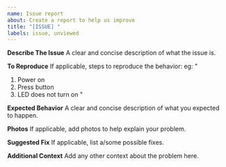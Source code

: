 ```yaml
---
name: Issue report
about: Create a report to help us improve
title: "[ISSUE] "
labels: issue, unviewed
---
```


**Describe The Issue**
A clear and concise description of what the issue is.

**To Reproduce**
If applicable, steps to reproduce the behavior:
eg:
"
1. Power on
2. Press button
3. LED does not turn on
"

**Expected Behavior**
A clear and concise description of what you expected to happen.

**Photos**
If applicable, add photos to help explain your problem.

**Suggested Fix**
If applicable, list a/some possible fixes.

**Additional Context**
Add any other context about the problem here.
